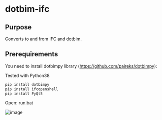 # dotbim-ifc

## Purpose

Converts to and from IFC and dotbim.

## Prerequirements

You need to install dotbimpy library (https://github.com/paireks/dotbimpy):

Tested with Python38

```cmd
pip install dotbimpy
pip install ifcopenshell
pip install PyQt5
```

Open: run.bat

![image](https://github.com/seghier/dotbim-ifc/assets/6026588/26869e1c-36b2-4a0f-a790-d6760a68f06b)







